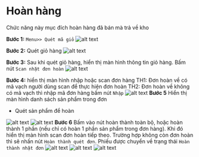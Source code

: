# Hoàn hàng
Chức năng này mục đích hoàn hàng đã bán mà trả về kho

**Bước 1:** ```Menu>> Quét mã giỏ```
![alt text](./khovan/kv.png)

**Bước 2:** Quét giỏ hàng
![alt text](./khovan/kv-1.png)

**Bước 3:** Sau khi quét giỏ hàng, hiển thị màn hình thông tin giỏ hàng. Bấm nút ```Scan nhặt đơn hoàn```
![alt text](./khovan/kv-2.png)

**Bước 4:** hiển thị màn hình nhập hoặc scan đơn hàng
    TH1: Đơn hoàn về có mã vạch người dùng scan để thực hiện đơn hoàn
    TH2: Đơn hoàn về không có mã vạch thì nhập mã đơn hàng bấm nút ```Nhập```
![alt text](./khovan/kv-3.png)
**Bước 5** Hiển thị màn hình danh sách sản phẩm trong đơn
+ Quét sản phẩm để hoàn

![alt text](./khovan/kv-4.png)
![alt text](./khovan/kv-5.png)
**Bước 6** Bấm vào nút hoàn thành toàn bộ, hoặc hoàn thành 1 phần (nếu chỉ có hoàn 1 phần sản phẩm trong đơn hàng). Khi đó hiển thị màn hình scan đơn hoàn tiếp theo. Trường hợp không còn đơn hoàn thì sẽ nhấn nút ```Hoàn thành quét đơn```.
Phiếu được chuyển về trạng thái ```Hoàn thành nhặt đơn```
![alt text](./khovan/kv-6.png)
![alt text](./khovan/kv-7.png)
![alt text](./khovan/kv-8.png)